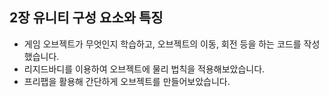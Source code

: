 ## 2장 유니티 구성 요소와 특징

* 게임 오브젝트가 무엇인지 학습하고, 오브젝트의 이동, 회전 등을 하는 코드를 작성했습니다.
* 리지드바디를 이용하여 오브젝트에 물리 법칙을 적용해보았습니다.
* 프리팹을 활용해 간단하게 오브젝트를 만들어보았습니다. 
